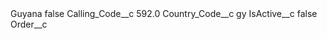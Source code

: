 <?xml version="1.0" encoding="UTF-8"?>
<CustomMetadata xmlns="http://soap.sforce.com/2006/04/metadata" xmlns:xsi="http://www.w3.org/2001/XMLSchema-instance" xmlns:xsd="http://www.w3.org/2001/XMLSchema">
    <label>Guyana</label>
    <protected>false</protected>
    <values>
        <field>Calling_Code__c</field>
        <value xsi:type="xsd:double">592.0</value>
    </values>
    <values>
        <field>Country_Code__c</field>
        <value xsi:type="xsd:string">gy</value>
    </values>
    <values>
        <field>IsActive__c</field>
        <value xsi:type="xsd:boolean">false</value>
    </values>
    <values>
        <field>Order__c</field>
        <value xsi:nil="true"/>
    </values>
</CustomMetadata>
